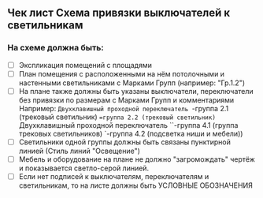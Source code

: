 ## Чек лист Схема привязки выключателей к светильникам

### На схеме должна быть:
- [ ] Экспликация помещений с площадями
- [ ] План помещения с расположенными на нём потолочными и  настенными светильниками с Марками Групп (например: "Гр.1.2") 
- [ ] На плане также должны быть указаны выключатели, переключатели без привязки по размерам с Марками Групп и комментариями 
Например: 
	`Двухклавишный проходной переключатель
	`-группа 2.1 (трековый светильник)
	`=группа 2.2 (трековый светильник)
	`Двухклавишный проходной переключатель
	``-группа 4.1 (группа трековых светильников)
	`-группа 4.2 (подсветка ниши и мебели))
- [ ] Светильники одной группы должны быть связаны пунктирной линией (Стиль линий "Освещение")
- [ ] Мебель и оборудование на плане не должно "загромождать" чертёж и показывается светло-серой линией.
- [ ] Если нет подписей к выключателям, переключателям и светильникам, то на листе должны быть УСЛОВНЫЕ ОБОЗНАЧЕНИЯ